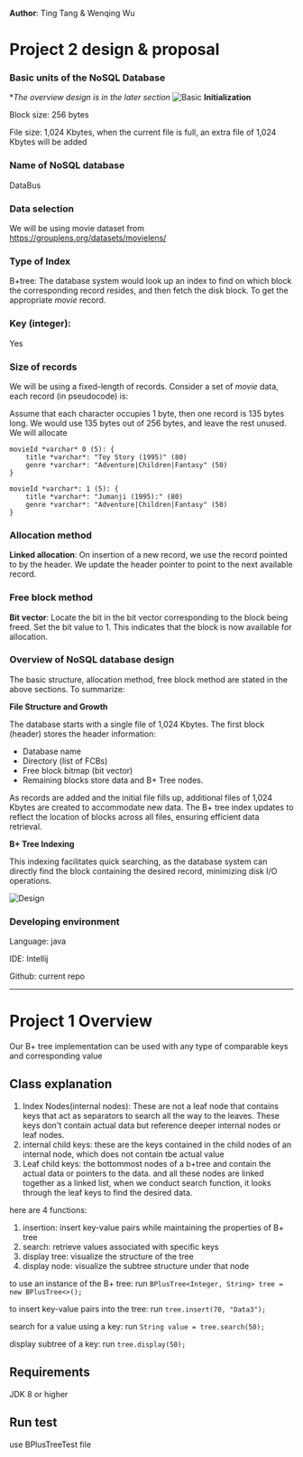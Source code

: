 **Author**: Ting Tang & Wenqing Wu

# Project 2 design & proposal
### Basic units of the NoSQL Database
**The overview design is in the later section*
![Basic](https://github.com/jasplil/CS7280-P1/assets/39994190/5aad9931-452f-4f9b-88da-066f6811dcc9)
**Initialization**

Block size: 256 bytes

File size: 1,024 Kbytes, when the current file is full, an extra file of 1,024 Kbytes will be added

### Name of NoSQL database

DataBus

### Data selection

We will be using movie dataset from https://grouplens.org/datasets/movielens/

### Type of Index

B+tree: The database system would look up an index to find on which block the corresponding record resides, and then fetch the disk block. To get the appropriate *movie* record.

### Key (integer):

Yes

### Size of records

We will be using a fixed-length of records. Consider a set of *movie* data, each record (in pseudocode) is:

Assume that each character occupies 1 byte, then one record is 135 bytes long. We would use 135 bytes out of 256 bytes, and leave the rest unused. We will allocate

```
movieId *varchar* 0 (5): {
	title *varchar*: "Toy Story (1995)" (80)
	genre *varchar*: "Adventure|Children|Fantasy" (50)
}

movieId *varchar*: 1 (5): {
	title *varchar*: "Jumanji (1995):" (80)
	genre *varchar*: "Adventure|Children|Fantasy" (50)
}

```

### Allocation method

**Linked allocation**: On insertion of a new record, we use the record pointed to by the header. We update the header pointer to point to the next available record.

### Free block method

**Bit vector**: Locate the bit in the bit vector corresponding to the block being freed.
Set the bit value to 1. This indicates that the block is now available for allocation.

### Overview of NoSQL database design

The basic structure, allocation method, free block method are stated in the above sections.
To summarize:

**File Structure and Growth**

The database starts with a single file of 1,024 Kbytes.
The first block (header) stores the header information:
- Database name
- Directory (list of FCBs)
- Free block bitmap (bit vector)
- Remaining blocks store data and B+ Tree nodes.

As records are added and the initial file fills up, additional files of 1,024 Kbytes are created to accommodate new data.
The B+ tree index updates to reflect the location of blocks across all files, ensuring efficient data retrieval.

**B+ Tree Indexing**

This indexing facilitates quick searching, as the database system can directly find the block containing the desired record, minimizing disk I/O operations.

![Design](https://github.com/jasplil/CS7280-P1/assets/39994190/a8a39633-dfce-4837-b643-681620336b97)
### Developing environment

Language: java

IDE: Intellij

Github: current repo

----
# Project 1 Overview
Our B+ tree implementation can be used with any type of comparable keys and corresponding value

## Class explanation
1. Index Nodes(internal nodes): These are not a leaf node that contains keys that act as separators to search
all the way to the leaves. These keys don't contain actual data but reference deeper internal nodes
or leaf nodes.
2. internal child keys: these are the keys contained in the child nodes of an internal node, which does not contain tbe actual value
3. Leaf child keys: the bottommost nodes of a b+tree and contain the actual data or pointers to the data. and all these
nodes are linked together as a linked list, when we conduct search function, it looks through the leaf keys to find
the desired data.

here are 4 functions:
1. insertion: insert key-value pairs while maintaining the properties of B+ tree
2. search: retrieve values associated with specific keys
3. display tree: visualize the structure of the tree
4. display node: visualize the subtree structure under that node

to use an instance of the B+ tree:
run `BPlusTree<Integer, String> tree = new BPlusTree<>();`

to insert key-value pairs into the tree:
run `tree.insert(70, "Data3");`

search for a value using a key:
run `String value = tree.search(50);`

display subtree of a key:
run `tree.display(50);`

##  Requirements
JDK 8 or higher

## Run test
use BPlusTreeTest file



